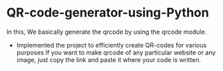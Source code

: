 # QR-code-generator-using-Python
In this, We basically generate the qrcode by using the qrcode module.
- Implemented the project to efficiently create QR-codes for various purposes
If you want to make qrcode of any particular website or any image, just copy the link 
and paste it where your code is written.
